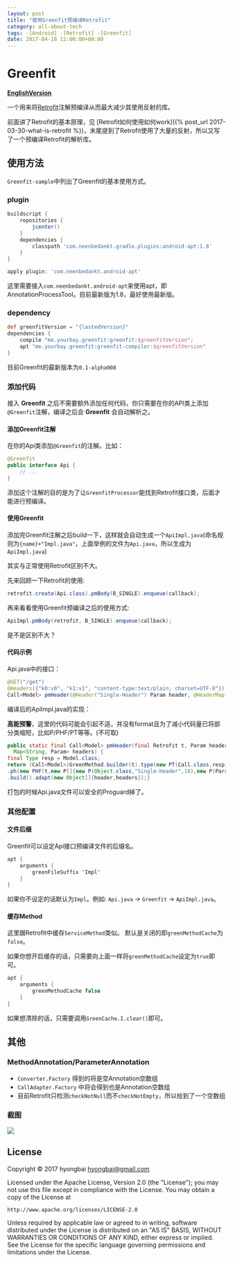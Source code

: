 ```yaml
---
layout: post
title: "使用Greenfit预编译Retrofit"
category: all-about-tech
tags: -[Android] -[Retrofit] -[Greenfit]
date: 2017-04-18 12:00:00+00:00
---
```


Greenfit
==

[**EnglishVersion**](./README.md)

一个用来将[Retrofit](https://github.com/square/retrofit/)注解预编译从而最大减少其使用反射的库。

前面讲了Retrofit的基本原理，见 [Retrofit如何使用如何work]({% post_url 2017-03-30-what-is-retrofit %})，末尾提到了Retrofit使用了大量的反射，所以又写了一个预编译Retrofit的解析库。

## 使用方法

`Greenfit-sample`中列出了Greenfit的基本使用方式。

### plugin

```groovy
buildscript {
    repositories {
        jcenter()
    }
    dependencies {
        classpath 'com.neenbedankt.gradle.plugins:android-apt:1.8'
    }
}
```

```groovy
apply plugin: 'com.neenbedankt.android-apt'
```
这里需要接入`com.neenbedankt.android-apt`来使用apt，即AnnotationProcessTool。目前最新版为1.8，最好使用最新版。

### dependency

```groovy
def greenfitVersion = "{lastedVersion}"
dependencies {
	compile "me.yourbay.greenfit:greenfit:$greenfitVersion";
	apt "me.yourbay.greenfit:greenfit-compiler:$greenfitVersion"
}
```

目前Greenfit的最新版本为`0.1-alpha008`

### 添加代码

接入 **Greenfit** 之后不需要额外添加任何代码，你只需要在你的API类上添加`@Greenfit`注解，编译之后会 **Greenfit** 会自动解析之。

#### 添加Greenfit注解

在你的Api类添加`@Greenfit`的注解。比如：

```java
@Greenfit
public interface Api {
	// ...
}
```
添加这个注解的目的是为了让`GreenfitProcessor`能找到Retrofit接口类，后面才能进行预编译。

#### 使用Greenfit

添加完Greenfit注解之后build一下，这样就会自动生成一个`ApiImpl.java`(命名规则为`{name}+"Impl.java"`，上面举例的文件为`Api.java`，所以生成为`ApiImpl.java`)

其实与正常使用Retrofit区别不大。

先来回顾一下Retrofit的使用:

```java
retrofit.create(Api.class).pmBody(B_SINGLE).enqueue(callback);
```

再来看看使用Greenfit预编译之后的使用方式:

```java
ApiImpl.pmBody(retrofit, B_SINGLE).enqueue(callback);
```

是不是区别不大？

#### 代码示例

Api.java中的接口：

```java
@GET("/get")
@Headers({"k0:v0", "k1:v1", "content-type:text/plain; charset=UTF-8"})
Call<Model> pmHeader(@Header("Single-Header") Param header, @HeaderMap Map<String, Param> headers);
```

编译后的ApiImpl.java的实现：

**高能预警**，这里的代码可能会引起不适，并没有format且为了减小代码量已将部分类缩短，比如P/PHF/PT等等。(不可取)

```java
public static final Call<Model> pmHeader(final Retrofit t, Param header,
  Map<String, Param> headers) {
final Type resp = Model.class;
return (Call<Model>)GreenMethod.builder(t).type(new PT(Call.class,resp),resp).rUrl("/get").m("GET").contentType("text/plain; charset=UTF-8").headers(new String[] { "k0","v0","k1","v1"})
.ph(new PHF(t,new P[]{new P(Object.class,"Single-Header",18),new P(Param.class,58)}).get())
.build().adapt(new Object[]{header,headers});}
```

打包的时候Api.java文件可以安全的Proguard掉了。

### 其他配置

#### 文件后缀

Greenfit可以设定Api接口预编译文件的后缀名。

```java
apt {
    arguments {
        greenFileSuffix 'Impl'
    }
}
```

如果你不设定的话默认为`Impl`。例如: `Api.java` → `Greenfit` → `ApiImpl.java`。

#### 缓存Method
这里跟Retrofit中缓存`ServiceMethod`类似。
默认是关闭的即`greenMethodCache`为`false`。

如果你想开启缓存的话，只需要向上面一样将`greenMethodCache`设定为`true`即可。

```groovy
apt {
    arguments {
        greenMethodCache false
    }
}
```

如果想清除的话，只需要调用`GreenCache.I.clear()`即可。

## 其他

### MethodAnnotation/ParameterAnnotation

- `Converter.Factory` 得到的将是空Annotation空数组
- `CallAdapter.Factory` 中将会得到也是Annotation空数组
- 目前Retrofit只检测`checkNotNull`而不`checkNotEmpty`，所以给到了一个空数组

### 截图

![](/media/imgs/greenfit-sample.png)

## License

Copyright © 2017 hyongbai <hyongbai@gmail.com>

Licensed under the Apache License, Version 2.0 (the "License"); you may not
use this file except in compliance with the License. You may obtain a copy of
the License at

    http://www.apache.org/licenses/LICENSE-2.0

Unless required by applicable law or agreed to in writing, software
distributed under the License is distributed on an "AS IS" BASIS, WITHOUT
WARRANTIES OR CONDITIONS OF ANY KIND, either express or implied. See the
License for the specific language governing permissions and limitations under
the License.